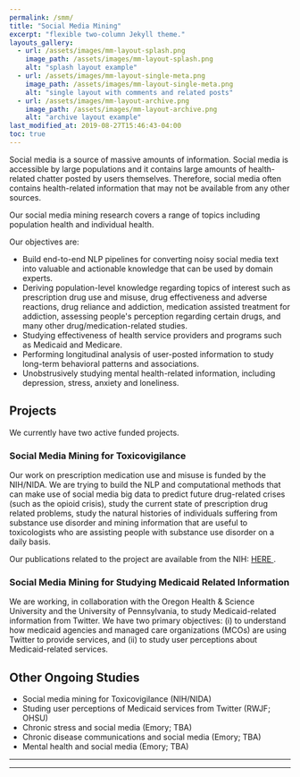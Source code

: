```yaml
---
permalink: /smm/
title: "Social Media Mining"
excerpt: "flexible two-column Jekyll theme."
layouts_gallery:
  - url: /assets/images/mm-layout-splash.png
    image_path: /assets/images/mm-layout-splash.png
    alt: "splash layout example"
  - url: /assets/images/mm-layout-single-meta.png
    image_path: /assets/images/mm-layout-single-meta.png
    alt: "single layout with comments and related posts"
  - url: /assets/images/mm-layout-archive.png
    image_path: /assets/images/mm-layout-archive.png
    alt: "archive layout example"
last_modified_at: 2019-08-27T15:46:43-04:00
toc: true
---
```

Social media is a source of massive amounts of information. Social media is accessible by large populations and it contains large amounts of health-related chatter posted by users themselves. Therefore, social media often contains health-related information that may not be available from any other sources.

Our social media mining research covers a range of topics including population health and individual health. 

Our objectives are:
- Build end-to-end NLP pipelines for converting noisy social media text into valuable and actionable knowledge that can be used by domain experts.
- Deriving population-level knowledge regarding topics of interest such as prescription drug use and misuse, drug effectiveness and adverse reactions, drug reliance and addiction, medication assisted treatment for addiction, assessing people's perception regarding certain drugs, and many other drug/medication-related studies.
- Studying effectiveness of health service providers and programs such as Medicaid and Medicare.
- Performing longitudinal analysis of user-posted information to study long-term behavioral patterns and associations.
- Unobstrusively studying mental health-related information, including depression, stress, anxiety and loneliness.

## Projects 

We currently have two active funded projects.

### Social Media Mining for Toxicovigilance
Our work on prescription medication use and misuse is funded by the NIH/NIDA. We are trying to build the NLP and computational methods that can make use of social media big data to predict future drug-related crises (such as the opioid crisis), study the current state of prescription drug related problems, study the natural histories of individuals suffering from substance use disorder and mining information that are useful to toxicologists who are assisting people with substance use disorder on a daily basis. 

Our publications related to the project are available from the NIH: <a href="https://projectreporter.nih.gov/project_info_results.cfm?aid=9577760&icde=47853524"> HERE </a>.

### Social Media Mining for Studying Medicaid Related Information
We are working, in collaboration with the Oregon Health & Science University and the University of Pennsylvania, to study Medicaid-related information from Twitter. We have two primary objectives: (i) to understand how medicaid agencies and managed care organizations (MCOs) are using Twitter to provide services, and (ii) to study user perceptions about Medicaid-related services.

## Other Ongoing Studies
<ul>
<li /> Social media mining for Toxicovigilance (NIH/NIDA)
<li /> Studing user perceptions of Medicaid services from Twitter (RWJF; OHSU) 
<li /> Chronic stress and social media (Emory; TBA)
<li /> Chronic disease communications and social media (Emory; TBA)
<li /> Mental health and social media (Emory; TBA)

</ul>

<!-- - Bundled as a "theme gem" for easier install/upgrading.
- Compatible with GitHub Pages.
- Support for Jekyll's built-in Sass/SCSS preprocessor.
- Nine different skins (color variations).
- Several responsive layout options (single, archive index, search, splash, and paginated home page).
- Optimized for search engines with support for [Twitter Cards](https://dev.twitter.com/cards/overview) and [Open Graph](http://ogp.me/) data
- Optional [header images](https://mmistakes.github.io/minimal-mistakes/docs/layouts/#headers), [custom sidebars](https://mmistakes.github.io/minimal-mistakes/docs/layouts/#sidebars), [table of contents](https://mmistakes.github.io/minimal-mistakes/docs/helpers/#table-of-contents), [galleries](https://mmistakes.github.io/minimal-mistakes/docs/helpers/#gallery), related posts, [breadcrumb links](https://mmistakes.github.io/minimal-mistakes/docs/configuration/#breadcrumb-navigation-beta), [navigation lists](https://mmistakes.github.io/minimal-mistakes/docs/helpers/#navigation-list), and more.
- Commenting support (powered by [Disqus](https://disqus.com/), [Facebook](https://developers.facebook.com/docs/plugins/comments), [Discourse](https://www.discourse.org/), [utterances](https://utteranc.es/), static-based via [Staticman v1 and v2](https://staticman.net/), and custom).
- [Google Analytics](https://www.google.com/analytics/) support.
- UI localized text in English (default), Brazilian Portuguese (Português brasileiro), Catalan, Chinese, Danish, Dutch, French (Français), German (Deutsch), Greek, Hindi (हिंदी), Hungarian, Indonesian, Italian (Italiano), Japanese, Korean, Malayalam, Nepali (Nepalese), Persian (فارسی), Polish, Punjabi (ਪੰਜਾਬੀ), Romanian, Russian, Slovak, Spanish (Español), Swedish, Thai, Turkish (Türkçe), and Vietnamese. -->


<!-- | Name                                        | Description                                           |
| ------------------------------------------- | ----------------------------------------------------- |
| [Post with Header Image][header-image-post] | A post with a large header image. |
| [HTML Tags and Formatting Post][html-tags-post] | A variety of common markup showing how the theme styles them. |
| [Syntax Highlighting Post][syntax-post] | Post displaying highlighted code. |
| [Post with a Gallery][gallery-post] | A post showing several images wrapped in `<figure>` elements. |
| [Sample Collection Page][sample-collection] | Single page from a collection. |
| [Categories Archive][categories-archive] | Posts grouped by category. |
| [Tags Archive][tags-archive] | Posts grouped by tag. |

For even more demo pages check the [posts archive][year-archive].

[sample-collection]: {{ "/recipes/chocolate-chip-cookies/" | relative_url }}
[categories-archive]: {{ "/categories/" | relative_url }}
[tags-archive]: {{ "/tags/" | relative_url }}
[year-archive]: {{ "/year-archive/" | relative_url }} -->
---


---
